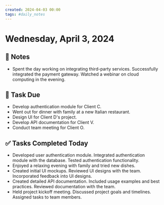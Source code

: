 ```yaml
---
created: 2024-04-03 00:00
tags: #daily_notes
---
```


# Wednesday, April 3, 2024

## 📓 Notes
- Spent the day working on integrating third-party services. Successfully integrated the payment gateway. Watched a webinar on cloud computing in the evening.

## 📅 Task Due
- Develop authentication module for Client C.
- Went out for dinner with family at a new Italian restaurant.
- Design UI for Client D's project.
- Develop API documentation for Client V.
- Conduct team meeting for Client O.

## ✅ Tasks Completed Today
- Developed user authentication module. Integrated authentication module with the database. Tested authentication functionality.
- Enjoyed a relaxing evening with family and tried new dishes.
- Created initial UI mockups. Reviewed UI designs with the team. Incorporated feedback into UI designs.
- Created detailed API documentation. Included usage examples and best practices. Reviewed documentation with the team.
- Held project kickoff meeting. Discussed project goals and timelines. Assigned tasks to team members.